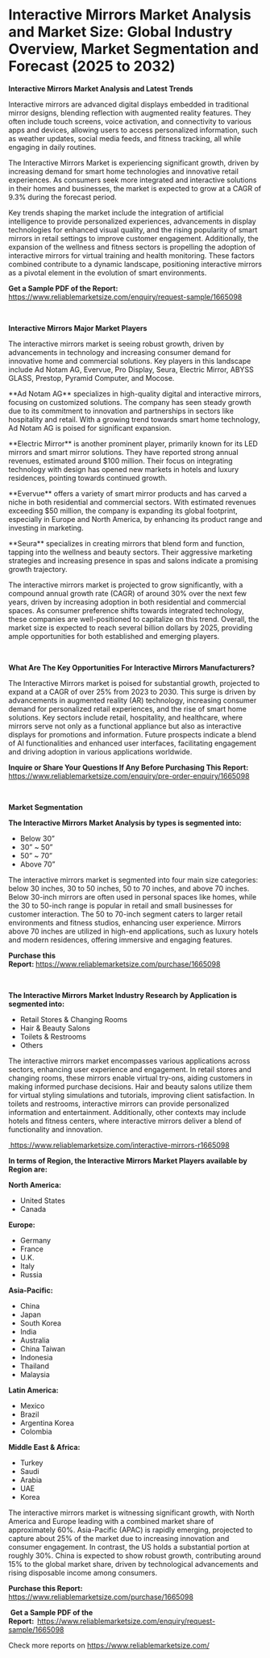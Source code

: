 <p><h1>Interactive Mirrors Market Analysis and Market Size: Global Industry Overview, Market Segmentation and Forecast (2025 to 2032)</h1></p><p><strong>Interactive Mirrors Market Analysis and Latest Trends</strong></p>
<p><p>Interactive mirrors are advanced digital displays embedded in traditional mirror designs, blending reflection with augmented reality features. They often include touch screens, voice activation, and connectivity to various apps and devices, allowing users to access personalized information, such as weather updates, social media feeds, and fitness tracking, all while engaging in daily routines.</p><p>The Interactive Mirrors Market is experiencing significant growth, driven by increasing demand for smart home technologies and innovative retail experiences. As consumers seek more integrated and interactive solutions in their homes and businesses, the market is expected to grow at a CAGR of 9.3% during the forecast period. </p><p>Key trends shaping the market include the integration of artificial intelligence to provide personalized experiences, advancements in display technologies for enhanced visual quality, and the rising popularity of smart mirrors in retail settings to improve customer engagement. Additionally, the expansion of the wellness and fitness sectors is propelling the adoption of interactive mirrors for virtual training and health monitoring. These factors combined contribute to a dynamic landscape, positioning interactive mirrors as a pivotal element in the evolution of smart environments.</p></p>
<p><strong>Get a Sample PDF of the Report:&nbsp;</strong> <a href="https://www.reliablemarketsize.com/enquiry/request-sample/1665098?utm_campaign=3248&utm_medium=2&utm_source=Github&utm_content=ia&utm_term=06032025&utm_id=interactive-mirrors">https://www.reliablemarketsize.com/enquiry/request-sample/1665098</a></p>
<p>&nbsp;</p>
<p><strong>Interactive Mirrors Major Market Players</strong></p>
<p><p>The interactive mirrors market is seeing robust growth, driven by advancements in technology and increasing consumer demand for innovative home and commercial solutions. Key players in this landscape include Ad Notam AG, Evervue, Pro Display, Seura, Electric Mirror, ABYSS GLASS, Prestop, Pyramid Computer, and Mocose.</p><p>**Ad Notam AG** specializes in high-quality digital and interactive mirrors, focusing on customized solutions. The company has seen steady growth due to its commitment to innovation and partnerships in sectors like hospitality and retail. With a growing trend towards smart home technology, Ad Notam AG is poised for significant expansion.</p><p>**Electric Mirror** is another prominent player, primarily known for its LED mirrors and smart mirror solutions. They have reported strong annual revenues, estimated around $100 million. Their focus on integrating technology with design has opened new markets in hotels and luxury residences, pointing towards continued growth.</p><p>**Evervue** offers a variety of smart mirror products and has carved a niche in both residential and commercial sectors. With estimated revenues exceeding $50 million, the company is expanding its global footprint, especially in Europe and North America, by enhancing its product range and investing in marketing.</p><p>**Seura** specializes in creating mirrors that blend form and function, tapping into the wellness and beauty sectors. Their aggressive marketing strategies and increasing presence in spas and salons indicate a promising growth trajectory.</p><p>The interactive mirrors market is projected to grow significantly, with a compound annual growth rate (CAGR) of around 30% over the next few years, driven by increasing adoption in both residential and commercial spaces. As consumer preference shifts towards integrated technology, these companies are well-positioned to capitalize on this trend. Overall, the market size is expected to reach several billion dollars by 2025, providing ample opportunities for both established and emerging players.</p></p>
<p>&nbsp;</p>
<p><strong>What Are The Key Opportunities For Interactive Mirrors Manufacturers?</strong></p>
<p><p>The Interactive Mirrors market is poised for substantial growth, projected to expand at a CAGR of over 25% from 2023 to 2030. This surge is driven by advancements in augmented reality (AR) technology, increasing consumer demand for personalized retail experiences, and the rise of smart home solutions. Key sectors include retail, hospitality, and healthcare, where mirrors serve not only as a functional appliance but also as interactive displays for promotions and information. Future prospects indicate a blend of AI functionalities and enhanced user interfaces, facilitating engagement and driving adoption in various applications worldwide.</p></p>
<p><strong>Inquire or Share Your Questions If Any Before Purchasing This Report:</strong> <a href="https://www.reliablemarketsize.com/enquiry/pre-order-enquiry/1665098?utm_campaign=3248&utm_medium=2&utm_source=Github&utm_content=ia&utm_term=06032025&utm_id=interactive-mirrors">https://www.reliablemarketsize.com/enquiry/pre-order-enquiry/1665098</a></p>
<p>&nbsp;</p>
<p><strong>Market Segmentation</strong></p>
<p><strong>The Interactive Mirrors Market Analysis by types is segmented into:</strong></p>
<p><ul><li>Below 30”</li><li>30” ~ 50”</li><li>50” ~ 70”</li><li>Above 70”</li></ul></p>
<p><p>The interactive mirrors market is segmented into four main size categories: below 30 inches, 30 to 50 inches, 50 to 70 inches, and above 70 inches. Below 30-inch mirrors are often used in personal spaces like homes, while the 30 to 50-inch range is popular in retail and small businesses for customer interaction. The 50 to 70-inch segment caters to larger retail environments and fitness studios, enhancing user experience. Mirrors above 70 inches are utilized in high-end applications, such as luxury hotels and modern residences, offering immersive and engaging features.</p></p>
<p><strong>Purchase this Report:&nbsp;</strong><a href="https://www.reliablemarketsize.com/purchase/1665098?utm_campaign=3248&utm_medium=2&utm_source=Github&utm_content=ia&utm_term=06032025&utm_id=interactive-mirrors">https://www.reliablemarketsize.com/purchase/1665098</a></p>
<p>&nbsp;</p>
<p><strong>The Interactive Mirrors Market Industry Research by Application is segmented into:</strong></p>
<p><ul><li>Retail Stores & Changing Rooms</li><li>Hair & Beauty Salons</li><li>Toilets & Restrooms</li><li>Others</li></ul></p>
<p><p>The interactive mirrors market encompasses various applications across sectors, enhancing user experience and engagement. In retail stores and changing rooms, these mirrors enable virtual try-ons, aiding customers in making informed purchase decisions. Hair and beauty salons utilize them for virtual styling simulations and tutorials, improving client satisfaction. In toilets and restrooms, interactive mirrors can provide personalized information and entertainment. Additionally, other contexts may include hotels and fitness centers, where interactive mirrors deliver a blend of functionality and innovation.</p></p>
<p><a href="https://www.reliablemarketsize.com/interactive-mirrors-r1665098?utm_campaign=3248&utm_medium=2&utm_source=Github&utm_content=ia&utm_term=06032025&utm_id=interactive-mirrors">&nbsp;https://www.reliablemarketsize.com/interactive-mirrors-r1665098</a></p>
<p><strong>In terms of Region, the Interactive Mirrors Market Players available by Region are:</strong></p>
<p>
    <p> <strong> North America: </strong>
        <ul>
            <li>United States</li>
            <li>Canada</li>
        </ul>
        </p> 
    <p> <strong> Europe: </strong>
        <ul>
            <li>Germany</li>
            <li>France</li>
            <li>U.K.</li>
            <li>Italy</li>
            <li>Russia</li>
        </ul>
        </p> 
    <p> <strong> Asia-Pacific: </strong>
        <ul>
            <li>China</li>
            <li>Japan</li>
            <li>South Korea</li>
            <li>India</li>
            <li>Australia</li>
            <li>China Taiwan</li>
            <li>Indonesia</li>
            <li>Thailand</li>
            <li>Malaysia</li>
        </ul>
        </p> 
    <p> <strong> Latin America: </strong>
        <ul>
            <li>Mexico</li>
            <li>Brazil</li>
            <li>Argentina Korea</li>
            <li>Colombia</li>
        </ul>
        </p> 
    <p> <strong> Middle East & Africa: </strong>
        <ul>
            <li>Turkey</li>
            <li>Saudi</li>
            <li>Arabia</li>
            <li>UAE</li>
            <li>Korea</li>
        </ul>
    </p>
    </p>
<p><p>The interactive mirrors market is witnessing significant growth, with North America and Europe leading with a combined market share of approximately 60%. Asia-Pacific (APAC) is rapidly emerging, projected to capture about 25% of the market due to increasing innovation and consumer engagement. In contrast, the US holds a substantial portion at roughly 30%. China is expected to show robust growth, contributing around 15% to the global market share, driven by technological advancements and rising disposable income among consumers.</p></p>
<p><strong>Purchase this Report: </strong><a href="https://www.reliablemarketsize.com/purchase/1665098?utm_campaign=3248&utm_medium=2&utm_source=Github&utm_content=ia&utm_term=06032025&utm_id=interactive-mirrors">https://www.reliablemarketsize.com/purchase/1665098</a></p>
<p>&nbsp;<strong>Get a Sample PDF of the Report:&nbsp;&nbsp;</strong><a href="https://www.reliablemarketsize.com/enquiry/request-sample/1665098?utm_campaign=3248&utm_medium=2&utm_source=Github&utm_content=ia&utm_term=06032025&utm_id=interactive-mirrors">https://www.reliablemarketsize.com/enquiry/request-sample/1665098</a></p>
<p><strong></strong></p>
<p>Check more reports on <a href="https://www.reliablemarketsize.com/?utm_campaign=3248&utm_medium=2&utm_source=Github&utm_content=ia&utm_term=06032025&utm_id=interactive-mirrors">https://www.reliablemarketsize.com/</a></p>